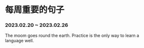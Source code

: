 # 每周重要的句子
### 2023.02.20 ~ 2023.02.26
The moom goes round the earth.
Practice is the only way to learn a language well.